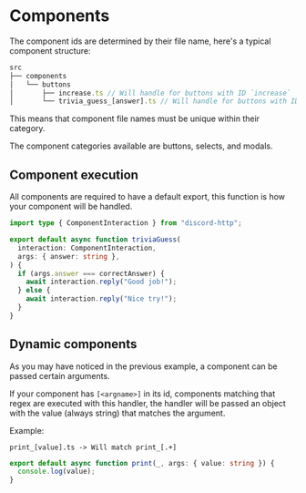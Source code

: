 # Components

The component ids are determined by their file name, here's a typical component
structure:

```ts
src
├── components
│   └── buttons
│       ├── increase.ts // Will handle for buttons with ID `increase`
│       └── trivia_guess_[answer].ts // Will handle for buttons with ID `trivia_guess_[answer]`
```

This means that component file names must be unique within their category.

The component categories available are buttons, selects, and modals.

## Component execution

All components are required to have a default export, this function is how your
component will be handled.

```ts
import type { ComponentInteraction } from "discord-http";

export default async function triviaGuess(
  interaction: ComponentInteraction,
  args: { answer: string },
) {
  if (args.answer === correctAnswer) {
    await interaction.reply("Good job!");
  } else {
    await interaction.reply("Nice try!");
  }
}
```

## Dynamic components

As you may have noticed in the previous example, a component can be passed
certain arguments.

If your component has `[<argname>]` in its id, components matching that regex
are executed with this handler, the handler will be passed an object with the
value (always string) that matches the argument.

Example:

```
print_[value].ts -> Will match print_[.+]
```

```ts
export default async function print(_, args: { value: string }) {
  console.log(value);
}
```
